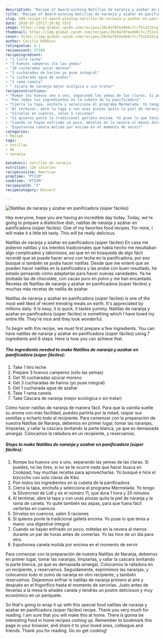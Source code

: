 ```yaml
---
description: "Recipe of Award-winning Natillas de naranja y azahar en panificadora (súper fáciles)"
title: "Recipe of Award-winning Natillas de naranja y azahar en panificadora (súper fáciles)"
slug: 509-recipe-of-award-winning-natillas-de-naranja-y-azahar-en-panificadora-super-faciles
date: 2020-07-23T17:19:02.757Z
image: https://img-global.cpcdn.com/recipes/28c8a78fee4b6c7c/751x532cq70/natillas-de-naranja-y-azahar-en-panificadora-super-faciles-foto-principal.jpg
thumbnail: https://img-global.cpcdn.com/recipes/28c8a78fee4b6c7c/751x532cq70/natillas-de-naranja-y-azahar-en-panificadora-super-faciles-foto-principal.jpg
cover: https://img-global.cpcdn.com/recipes/28c8a78fee4b6c7c/751x532cq70/natillas-de-naranja-y-azahar-en-panificadora-super-faciles-foto-principal.jpg
author: Cecilia Robbins
ratingvalue: 4.1
reviewcount: 37399
recipeingredient:
- "1 litro leche"
- "3 huevos camperos slo las yemas"
- "10 cucharadas azcar moreno"
- "3 cucharadas de harina yo puse integral"
- "1 cucharada agua de azahar"
- "1 rama canela"
- " Cscara de naranja mejor ecolgica o sin tratar"
recipeinstructions:
- "Rompe los huevos uno a uno, separando las yemas de las claras. Si puedes, no las tires, si no se te ocurre nada que hacer busca en Cookpad, hay muchas recetas para aprovecharlas. Yo busqué e hice el bizcocho con solo claras de Kiko"
- "Pon todos los ingredientes en la cubeta de la panificadora"
- "Cierra la tapa, enchufa y selecciona el programa Mermelada. Yo tengo la Silvercrest de Lidl y es el número 11, que dura 1 hora y 20 minutos"
- "Al terminar, abre la tapa y con unas pinzas quita la piel de naranja y la rama de canela. Yo quité también las aspas, para que fuera fácil verterlas en cuencos"
- "Sírvelas en cuencos, salen 5 raciones"
- "Si quieres ponle la tradicional galleta encima. Yo puse lo que tenía a mano: una digestive integral"
- "Cuando se hayan enfriado un poco, mételas en la nevera al menos durante un par de horas antes de comerlas. Yo las hice de un día para otro."
- "Espolvorea canela molida por encima en el momento de servir"
categories:
- Recipe
tags:
- natillas
- de
- naranja

katakunci: natillas de naranja 
nutrition: 128 calories
recipecuisine: American
preptime: "PT21M"
cooktime: "PT55M"
recipeyield: "2"
recipecategory: Dessert

---
```



![Natillas de naranja y azahar en panificadora (súper fáciles)](https://img-global.cpcdn.com/recipes/28c8a78fee4b6c7c/751x532cq70/natillas-de-naranja-y-azahar-en-panificadora-super-faciles-foto-principal.jpg)

Hey everyone, hope you are having an incredible day today. Today, we're going to prepare a distinctive dish, natillas de naranja y azahar en panificadora (súper fáciles). One of my favorites food recipes. For mine, I will make it a little bit tasty. This will be really delicious.

Natillas de naranja y azahar en panificadora (súper fáciles) En casa me pidieron natillas y los intentos tradicionales que había hecho me resultaban algo complicados y laboriosos, así que en mi búsqueda de algo fácil recordé que se puede hacer arroz con leche en la panificadora, por eso busqué si también se podía hacer natillas. Desde que me enteré que se pueden hacer natillas en la panificadora y las probé con buen resultado, he estado pensando cómo adaptarlas para hacer nuevas variedades. Ya he probado las de chocolate, con cacao puro en polvo y me han encantado. Recetas de Natillas de naranja y azahar en panificadora (súper fáciles) y muchas más recetas de natilla de azahar.

Natillas de naranja y azahar en panificadora (súper fáciles) is one of the most well liked of recent trending meals on earth. It's appreciated by millions daily. It is easy, it is quick, it tastes yummy. Natillas de naranja y azahar en panificadora (súper fáciles) is something which I have loved my entire life. They're nice and they look wonderful.


To begin with this recipe, we must first prepare a few ingredients. You can have natillas de naranja y azahar en panificadora (súper fáciles) using 7 ingredients and 8 steps. Here is how you can achieve that.

<!--inarticleads1-->

##### The ingredients needed to make Natillas de naranja y azahar en panificadora (súper fáciles):

1. Take 1 litro leche
1. Prepare 3 huevos camperos (sólo las yemas)
1. Get 10 cucharadas azúcar moreno
1. Get 3 cucharadas de harina (yo puse integral)
1. Get 1 cucharada agua de azahar
1. Take 1 rama canela
1. Take  Cáscara de naranja (mejor ecológica o sin tratar)


Cómo hacer natillas de naranja de manera fácil. Para que la vainilla suelte su aroma con más facilidad, puedes partirla por la mitad, raspar sus semillas y echarlo todo al recipiente. Para comenzar con la preparación de nuestra Natillas de Naranja, debemos en primer lugar, tomar las naranjas, limpiarlas, y rallar la cascara (evitando la parte blanca, ya que es demasiada amarga). Colocamos la ralladura en un recipiente, y reservamos. 

<!--inarticleads2-->

##### Steps to make Natillas de naranja y azahar en panificadora (súper fáciles):

1. Rompe los huevos uno a uno, separando las yemas de las claras. Si puedes, no las tires, si no se te ocurre nada que hacer busca en Cookpad, hay muchas recetas para aprovecharlas. Yo busqué e hice el bizcocho con solo claras de Kiko
1. Pon todos los ingredientes en la cubeta de la panificadora
1. Cierra la tapa, enchufa y selecciona el programa Mermelada. Yo tengo la Silvercrest de Lidl y es el número 11, que dura 1 hora y 20 minutos
1. Al terminar, abre la tapa y con unas pinzas quita la piel de naranja y la rama de canela. Yo quité también las aspas, para que fuera fácil verterlas en cuencos
1. Sírvelas en cuencos, salen 5 raciones
1. Si quieres ponle la tradicional galleta encima. Yo puse lo que tenía a mano: una digestive integral
1. Cuando se hayan enfriado un poco, mételas en la nevera al menos durante un par de horas antes de comerlas. Yo las hice de un día para otro.
1. Espolvorea canela molida por encima en el momento de servir


Para comenzar con la preparación de nuestra Natillas de Naranja, debemos en primer lugar, tomar las naranjas, limpiarlas, y rallar la cascara (evitando la parte blanca, ya que es demasiada amarga). Colocamos la ralladura en un recipiente, y reservamos. Seguidamente, exprimimos las naranjas, y colocamos todo el zumo de naranja en otro recipiente, y también reservamos. Dejaremos enfriar ls natillas de naranja primero al aire y después en el frigorífico hasta el momento de servirlas. Justo antes de llevarlas a la mesa le añades canela y tendrás un postre deliciosos y muy económico en un periquete. 

So that's going to wrap it up with this special food natillas de naranja y azahar en panificadora (súper fáciles) recipe. Thank you very much for reading. I am sure that you will make this at home. There is gonna be interesting food in home recipes coming up. Remember to bookmark this page in your browser, and share it to your loved ones, colleague and friends. Thank you for reading. Go on get cooking!
